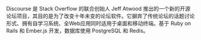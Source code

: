 Discourse 是 Stack Overflow 的联合创始人 Jeff Atwood 推出的一个新的开源论坛项目，其目的是为了改变十年未变的论坛软件。它摒弃了传统论坛的话题讨论形式、拥有自学习系统、全Web应用同时适用于桌面和移动终端。基于 Ruby on Rails 和 Ember.js 开发，数据库使用 PostgreSQL 和 Redis。